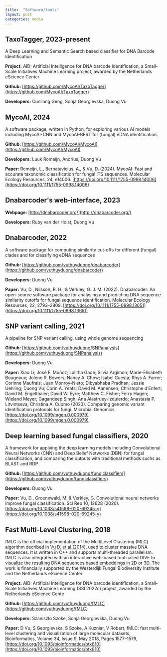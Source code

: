 ```yaml
---
title:  "Software/tools"
layout: post
categories: media
---
```


## TaxoTagger, 2023-present
A Deep Learning and Semantic Search based classifier for DNA Barcode Identification

<b>Project:</b> AID: Artificial Intelligence for DNA barcode identification, a Small-Scale Initiatives Machine Learning project, awarded by the Netherlands eScience Center 

<b>Github:</b> [https://github.com/MycoAI/TaxoTagger](https://github.com/MycoAI/TaxoTagger)

<b>Developers:</b> Cunliang Geng, Sonja Georgievska, Duong Vu

## MycoAI, 2024
A software package, written in Python, for exploring various AI models including MycoAI-CNN and MycoAI-BERT for (fungal) eDNA identification.

<b>Github:</b> [https://github.com/MycoAI/MycoAI](https://github.com/MycoAI/MycoAI)

<b>Developers:</b> Luuk Romeijn, Andrius, Duong Vu

<b>Paper:</b> Romeijn, L., Bernatavicius, A., & Vu, D. (2024). MycoAI: Fast and accurate taxonomic classification for fungal ITS sequences. Molecular Ecology Resources, 24, e14006. [https://doi.org/10.1111/1755-0998.14006](https://doi.org/10.1111/1755-0998.14006)

## Dnabarcoder's web-interface, 2023

<b>Webpage:</b> [http://dnabarcoder.org/](http://dnabarcoder.org/)

<b>Developers:</b> Ruby van der Holst, Duong Vu

## Dnabarcoder, 2022
A software package for computing similarity cut-offs for different (fungal) clades and for classifying eDNA sequences 

<b>Github:</b> [https://github.com/vuthuyduong/dnabarcoder](https://github.com/vuthuyduong/dnabarcoder)

<b>Developers:</b> Duong Vu

<b>Paper:</b> Vu, D., Nilsson, R. H., & Verkley, G. J. M. (2022). Dnabarcoder: An open-source software package for analysing and predicting DNA sequence similarity cutoffs for fungal sequence identification. Molecular Ecology Resources, 22, 2793–2809. [https://doi.org/10.1111/1755-0998.13651](https://doi.org/10.1111/1755-0998.13651)

## SNP variant calling, 2021
A pipeline for SNP variant calling, using whole genome sequencing

<b>Github:</b> [https://github.com/vuthuyduong/SNPanalysis](https://github.com/vuthuyduong/SNPanalysis)

<b>Developers:</b> Duong Vu

<b>Paper:</b> Xiao Li; José F. Muñoz; Lalitha Gade; Silvia Argimon; Marie-Elisabeth Bougnoux; Jolene R. Bowers; Nancy A. Chow; Isabel Cuesta; Rhys A. Farrer; Corinne Maufrais; Juan Monroy-Nieto; Dibyabhaba Pradhan; Jessie Uehling; Duong Vu; Corin A. Yeats; David M. Aanensen; Christophe d’Enfert; David M. Engelthaler; David W. Eyre; Matthew C. Fisher; Ferry Hagen; Wieland Meyer; Gagandeep Singh; Ana Alastruey-Izquierdo; Anastasia P. Litvintseva; Christina A. Cuomo (2023). Comparing genomic variant identification protocols for fungi. Microbial Genomics. [https://doi.org/10.1099/mgen.0.000979](https://doi.org/10.1099/mgen.0.000979)


## Deep learning based fungal classifiers, 2020
A framework for applying the deep learning models including Convolutional Neural Networks (CNN) and Deep Belief Networks (DBN) for fungal classification, and comparing the outputs with traditional methods suchs as BLAST and RDP

<b>Github:</b> [https://github.com/vuthuyduong/fungiclassifiers](https://github.com/vuthuyduong/fungiclassifiers)

<b>Developers:</b> Duong Vu

<b>Paper:</b> Vu, D., Groenewald, M. & Verkley, G. Convolutional neural networks improve fungal classification. Sci Rep 10, 12628 (2020). [https://doi.org/10.1038/s41598-020-69245-y](https://doi.org/10.1038/s41598-020-69245-y)

## Fast Multi-Level Clustering, 2018
fMLC is the official implementation of the MultiLevel Clustering (MLC) algorithm decribed in [Vu D. et al.(2014)](https://www.nature.com/articles/srep06837), used to cluster massive DNA sequences. It is written in C++ and supports multi-threaded parallelism. fMLC is also integrated with an interactive web-based tool called DIVE to visualize the resulting DNA sequences based embeddings in 2D or 3D. The work is financially supported by the Westerdijk Fungal Biodiversity Institute and the Netherlands eScience Center.

<b>Project:</b> AID: Artificial Intelligence for DNA barcode identification, a Small-Scale Initiatives Machine Learning (SSI 2022c) project, awarded by the Netherlands eScience Cente

<b>Github:</b> [https://github.com/vuthuyduong/fMLC](https://github.com/vuthuyduong/fMLC)

<b>Developers:</b> Szaniszlo Szoke, Sonja Georgievska, Duong Vu

<b>Paper:</b> D Vu, S Georgievska, S Szoke, A Kuzniar, V Robert, fMLC: fast multi-level clustering and visualization of large molecular datasets, Bioinformatics, Volume 34, Issue 9, May 2018, Pages 1577–1579, [https://doi.org/10.1093/bioinformatics/btx810](https://doi.org/10.1093/bioinformatics/btx810)
